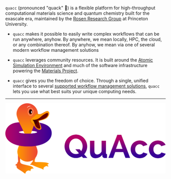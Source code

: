 `quacc` (pronounced "quack" 🦆) is a flexible platform for high-throughput computational materials science and quantum chemistry built for the exascale era, maintained by the [Rosen Research Group](https://rosen.cbe.princeton.edu/) at Princeton University.

- `quacc` makes it possible to easily write complex workflows that can be run anywhere, anyhow. By anywhere, we mean locally, HPC, the cloud, or any combination thereof. By anyhow, we mean via one of several modern workflow management solutions

- `quacc` leverages community resources. It is built around the [Atomic Simulation Environment](https://wiki.fysik.dtu.dk/ase/) and much of the software infrastructure powering the [Materials Project](https://materialsproject.org).

- `quacc` gives you the freedom of choice. Through a single, unified interface to several [supported workflow management solutions](https://quantum-accelerators.github.io/quacc/user/basics/wflow_overview.html), `quacc` lets you use what best suits your unique computing needs.

---

![Quacc logo](images/quacc_logo_wide.png)
